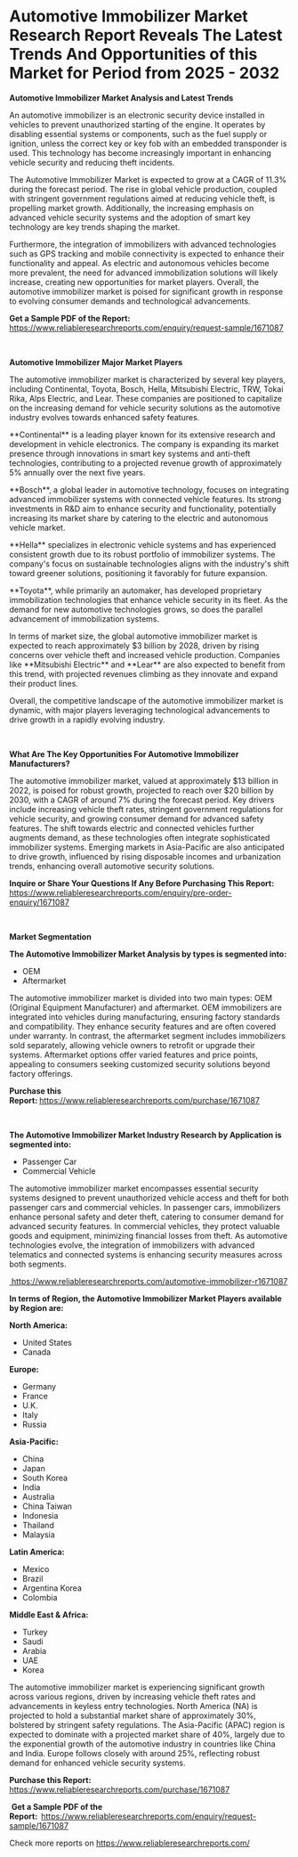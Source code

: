 <p><h1>Automotive Immobilizer Market Research Report Reveals The Latest Trends And Opportunities of this Market for Period from 2025 - 2032</h1></p><p><strong>Automotive Immobilizer Market Analysis and Latest Trends</strong></p>
<p><p>An automotive immobilizer is an electronic security device installed in vehicles to prevent unauthorized starting of the engine. It operates by disabling essential systems or components, such as the fuel supply or ignition, unless the correct key or key fob with an embedded transponder is used. This technology has become increasingly important in enhancing vehicle security and reducing theft incidents.</p><p>The Automotive Immobilizer Market is expected to grow at a CAGR of 11.3% during the forecast period. The rise in global vehicle production, coupled with stringent government regulations aimed at reducing vehicle theft, is propelling market growth. Additionally, the increasing emphasis on advanced vehicle security systems and the adoption of smart key technology are key trends shaping the market.</p><p>Furthermore, the integration of immobilizers with advanced technologies such as GPS tracking and mobile connectivity is expected to enhance their functionality and appeal. As electric and autonomous vehicles become more prevalent, the need for advanced immobilization solutions will likely increase, creating new opportunities for market players. Overall, the automotive immobilizer market is poised for significant growth in response to evolving consumer demands and technological advancements.</p></p>
<p><strong>Get a Sample PDF of the Report:&nbsp;</strong> <a href="https://www.reliableresearchreports.com/enquiry/request-sample/1671087?utm_campaign=3210&utm_medium=2&utm_source=Github&utm_content=ia&utm_term=30032025&utm_id=automotive-immobilizer">https://www.reliableresearchreports.com/enquiry/request-sample/1671087</a></p>
<p>&nbsp;</p>
<p><strong>Automotive Immobilizer Major Market Players</strong></p>
<p><p>The automotive immobilizer market is characterized by several key players, including Continental, Toyota, Bosch, Hella, Mitsubishi Electric, TRW, Tokai Rika, Alps Electric, and Lear. These companies are positioned to capitalize on the increasing demand for vehicle security solutions as the automotive industry evolves towards enhanced safety features.</p><p>**Continental** is a leading player known for its extensive research and development in vehicle electronics. The company is expanding its market presence through innovations in smart key systems and anti-theft technologies, contributing to a projected revenue growth of approximately 5% annually over the next five years.</p><p>**Bosch**, a global leader in automotive technology, focuses on integrating advanced immobilizer systems with connected vehicle features. Its strong investments in R&D aim to enhance security and functionality, potentially increasing its market share by catering to the electric and autonomous vehicle market.</p><p>**Hella** specializes in electronic vehicle systems and has experienced consistent growth due to its robust portfolio of immobilizer systems. The company's focus on sustainable technologies aligns with the industry's shift toward greener solutions, positioning it favorably for future expansion.</p><p>**Toyota**, while primarily an automaker, has developed proprietary immobilization technologies that enhance vehicle security in its fleet. As the demand for new automotive technologies grows, so does the parallel advancement of immobilization systems.</p><p>In terms of market size, the global automotive immobilizer market is expected to reach approximately $3 billion by 2028, driven by rising concerns over vehicle theft and increased vehicle production. Companies like **Mitsubishi Electric** and **Lear** are also expected to benefit from this trend, with projected revenues climbing as they innovate and expand their product lines.</p><p>Overall, the competitive landscape of the automotive immobilizer market is dynamic, with major players leveraging technological advancements to drive growth in a rapidly evolving industry.</p></p>
<p>&nbsp;</p>
<p><strong>What Are The Key Opportunities For Automotive Immobilizer Manufacturers?</strong></p>
<p><p>The automotive immobilizer market, valued at approximately $13 billion in 2022, is poised for robust growth, projected to reach over $20 billion by 2030, with a CAGR of around 7% during the forecast period. Key drivers include increasing vehicle theft rates, stringent government regulations for vehicle security, and growing consumer demand for advanced safety features. The shift towards electric and connected vehicles further augments demand, as these technologies often integrate sophisticated immobilizer systems. Emerging markets in Asia-Pacific are also anticipated to drive growth, influenced by rising disposable incomes and urbanization trends, enhancing overall automotive security solutions.</p></p>
<p><strong>Inquire or Share Your Questions If Any Before Purchasing This Report:</strong> <a href="https://www.reliableresearchreports.com/enquiry/pre-order-enquiry/1671087?utm_campaign=3210&utm_medium=2&utm_source=Github&utm_content=ia&utm_term=30032025&utm_id=automotive-immobilizer">https://www.reliableresearchreports.com/enquiry/pre-order-enquiry/1671087</a></p>
<p>&nbsp;</p>
<p><strong>Market Segmentation</strong></p>
<p><strong>The Automotive Immobilizer Market Analysis by types is segmented into:</strong></p>
<p><ul><li>OEM</li><li>Aftermarket</li></ul></p>
<p><p>The automotive immobilizer market is divided into two main types: OEM (Original Equipment Manufacturer) and aftermarket. OEM immobilizers are integrated into vehicles during manufacturing, ensuring factory standards and compatibility. They enhance security features and are often covered under warranty. In contrast, the aftermarket segment includes immobilizers sold separately, allowing vehicle owners to retrofit or upgrade their systems. Aftermarket options offer varied features and price points, appealing to consumers seeking customized security solutions beyond factory offerings.</p></p>
<p><strong>Purchase this Report:&nbsp;</strong><a href="https://www.reliableresearchreports.com/purchase/1671087?utm_campaign=3210&utm_medium=2&utm_source=Github&utm_content=ia&utm_term=30032025&utm_id=automotive-immobilizer">https://www.reliableresearchreports.com/purchase/1671087</a></p>
<p>&nbsp;</p>
<p><strong>The Automotive Immobilizer Market Industry Research by Application is segmented into:</strong></p>
<p><ul><li>Passenger Car</li><li>Commercial Vehicle</li></ul></p>
<p><p>The automotive immobilizer market encompasses essential security systems designed to prevent unauthorized vehicle access and theft for both passenger cars and commercial vehicles. In passenger cars, immobilizers enhance personal safety and deter theft, catering to consumer demand for advanced security features. In commercial vehicles, they protect valuable goods and equipment, minimizing financial losses from theft. As automotive technologies evolve, the integration of immobilizers with advanced telematics and connected systems is enhancing security measures across both segments.</p></p>
<p><a href="https://www.reliableresearchreports.com/automotive-immobilizer-r1671087?utm_campaign=3210&utm_medium=2&utm_source=Github&utm_content=ia&utm_term=30032025&utm_id=automotive-immobilizer">&nbsp;https://www.reliableresearchreports.com/automotive-immobilizer-r1671087</a></p>
<p><strong>In terms of Region, the Automotive Immobilizer Market Players available by Region are:</strong></p>
<p>
    <p> <strong> North America: </strong>
        <ul>
            <li>United States</li>
            <li>Canada</li>
        </ul>
        </p> 
    <p> <strong> Europe: </strong>
        <ul>
            <li>Germany</li>
            <li>France</li>
            <li>U.K.</li>
            <li>Italy</li>
            <li>Russia</li>
        </ul>
        </p> 
    <p> <strong> Asia-Pacific: </strong>
        <ul>
            <li>China</li>
            <li>Japan</li>
            <li>South Korea</li>
            <li>India</li>
            <li>Australia</li>
            <li>China Taiwan</li>
            <li>Indonesia</li>
            <li>Thailand</li>
            <li>Malaysia</li>
        </ul>
        </p> 
    <p> <strong> Latin America: </strong>
        <ul>
            <li>Mexico</li>
            <li>Brazil</li>
            <li>Argentina Korea</li>
            <li>Colombia</li>
        </ul>
        </p> 
    <p> <strong> Middle East & Africa: </strong>
        <ul>
            <li>Turkey</li>
            <li>Saudi</li>
            <li>Arabia</li>
            <li>UAE</li>
            <li>Korea</li>
        </ul>
    </p>
    </p>
<p><p>The automotive immobilizer market is experiencing significant growth across various regions, driven by increasing vehicle theft rates and advancements in keyless entry technologies. North America (NA) is projected to hold a substantial market share of approximately 30%, bolstered by stringent safety regulations. The Asia-Pacific (APAC) region is expected to dominate with a projected market share of 40%, largely due to the exponential growth of the automotive industry in countries like China and India. Europe follows closely with around 25%, reflecting robust demand for enhanced vehicle security systems.</p></p>
<p><strong>Purchase this Report: </strong><a href="https://www.reliableresearchreports.com/purchase/1671087?utm_campaign=3210&utm_medium=2&utm_source=Github&utm_content=ia&utm_term=30032025&utm_id=automotive-immobilizer">https://www.reliableresearchreports.com/purchase/1671087</a></p>
<p>&nbsp;<strong>Get a Sample PDF of the Report:&nbsp;&nbsp;</strong><a href="https://www.reliableresearchreports.com/enquiry/request-sample/1671087?utm_campaign=3210&utm_medium=2&utm_source=Github&utm_content=ia&utm_term=30032025&utm_id=automotive-immobilizer">https://www.reliableresearchreports.com/enquiry/request-sample/1671087</a></p>
<p><strong></strong></p>
<p>Check more reports on <a href="https://www.reliableresearchreports.com/?utm_campaign=3210&utm_medium=2&utm_source=Github&utm_content=ia&utm_term=30032025&utm_id=automotive-immobilizer">https://www.reliableresearchreports.com/</a></p>